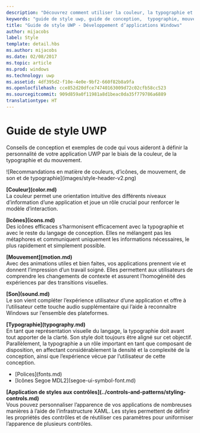 ```yaml
---
description: "Découvrez comment utiliser la couleur, la typographie et le mouvement pour définir la personnalité de votre application UWP avec le guide de style UWP du Centre de développement Windows."
keywords: "guide de style uwp, guide de conception,  typographie, mouvement, son, développement d’applications"
title: "Guide de style UWP - Développement d’applications Windows"
author: mijacobs
label: Style
template: detail.hbs
ms.author: mijacobs
ms.date: 02/08/2017
ms.topic: article
ms.prod: windows
ms.technology: uwp
ms.assetid: 4df395d2-f10e-4e0e-9bf2-660f82b8a9fa
ms.openlocfilehash: cce852d20dfce74740163009d72c02cfb58cc523
ms.sourcegitcommit: 909d859a0f11981a8d1beac0da35f779786a6889
translationtype: HT
---
```

# <a name="uwp-style-guide"></a>Guide de style UWP

<link rel="stylesheet" href="https://az835927.vo.msecnd.net/sites/uwp/Resources/css/custom.css"> 

<div class="side-by-side">
<div class="side-by-side-content">
  <div class="side-by-side-content-left">
  <p>Conseils de conception et exemples de code qui vous aideront à définir la personnalité de votre application UWP par le biais de la couleur, de la typographie et du mouvement.</p>
  </div>
  <div class="side-by-side-content-right">
    ![Recommandations en matière de couleurs, d’icônes, de mouvement, de son et de typographie](images/style-header-v2.png)
  </div>
</div>
</div>


<div class="side-by-side">
<div class="side-by-side-content">
  <div class="side-by-side-content-left">
   <p><b>[Couleur](color.md)</b><br/>
La couleur permet une orientation intuitive des différents niveaux d’information d’une application et joue un rôle crucial pour renforcer le modèle d’interaction.</p>
  </div>
  <div class="side-by-side-content-right">
   <p><b>[Icônes](icons.md)</b><br/>
Des icônes efficaces s’harmonisent efficacement avec la typographie et avec le reste du langage de conception. Elles ne mélangent pas les métaphores et communiquent uniquement les informations nécessaires, le plus rapidement et simplement possible.</p>
  </div>
</div>
</div>

<div class="side-by-side">
<div class="side-by-side-content">
  <div class="side-by-side-content-left">
   <p><b>[Mouvement](motion.md)</b><br/>
Avec des animations utiles et bien faites, vos applications prennent vie et donnent l’impression d’un travail soigné. Elles permettent aux utilisateurs de comprendre les changements de contexte et assurent l’homogénéité des expériences par des transitions visuelles.</p>
  </div>
  <div class="side-by-side-content-right">
   <p><b>[Son](sound.md)</b><br/>
Le son vient compléter l’expérience utilisateur d’une application et offre à l’utilisateur cette touche audio supplémentaire qui l’aide à reconnaître Windows sur l’ensemble des plateformes.</p>
  </div>
</div>
</div>

<div class="side-by-side">
<div class="side-by-side-content">
  <div class="side-by-side-content-left">
   <p><b>[Typographie](typography.md)</b><br/>
En tant que représentation visuelle du langage, la typographie doit avant tout apporter de la clarté. Son style doit toujours être aligné sur cet objectif. Parallèlement, la typographie a un rôle important en tant que composant de disposition, en affectant considérablement la densité et la complexité de la conception, ainsi que l’expérience vécue par l’utilisateur de cette conception.</p>
   <div class="uwpd-no-bullet-list">
   <ul>
    <li>[Polices](fonts.md)</li>
    <li>[Icônes Segoe MDL2](segoe-ui-symbol-font.md)</li>
   </ul>
   </div>
  </div>
  
  
  <div class="side-by-side-content-right">
   <p><b>[Application de styles aux contrôles](../controls-and-patterns/styling-controls.md)</b><br/>
Vous pouvez personnaliser l’apparence de vos applications de nombreuses manières à l’aide de l’infrastructure XAML. Les styles permettent de définir les propriétés des contrôles et de réutiliser ces paramètres pour uniformiser l’apparence de plusieurs contrôles.</p>
  </div>
</div>
</div>


